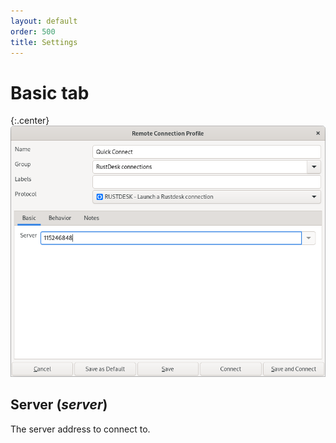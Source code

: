 ```yaml
---
layout: default
order: 500
title: Settings
---
```

# Basic tab

{:.center}
![Basic tab](/resources/remmina-plugin-rustdesk/archive/latest/english/general.png)

## **Server** (*server*)

The server address to connect to.
